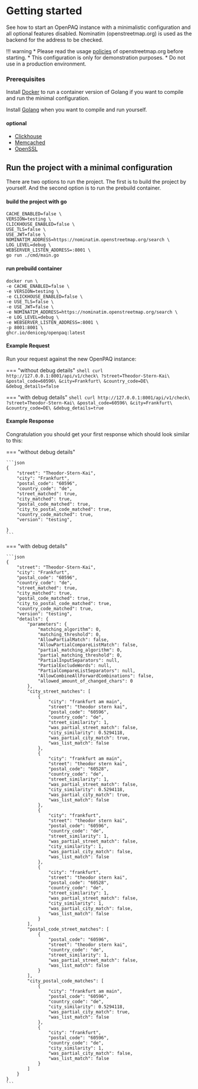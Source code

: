# Getting started

See how to start an OpenPAQ instance with a minimalistic configuration and all optional features disabled.
Nominatim (openstreetmap.org) is used as the backend for the address to be checked.

!!! warning
    * Please read the usage [policies](https://operations.osmfoundation.org/policies/nominatim/) of openstreetmap.org before starting. 
    * This configuration is only for demonstration purposes. 
    * Do not use in a production environment. 

### Prerequisites

Install [Docker](https://www.docker.com/) to run a container version of Golang if you want to compile and run the minimal configuration.

Install [Golang](https://go.dev/) when you want to compile and run yourself.

#### optional

- [Clickhouse](https://clickhouse.com/)
- [Memcached](https://memcached.org/)
- [OpenSSL](https://www.openssl.org/)



## Run the project with a minimal configuration

There are two options to run the project. The first is to build the project by yourself. And the second option
is to run the prebuild container.

#### build the project with go

```shell
CACHE_ENABLED=false \
VERSION=testing \
CLICKHOUSE_ENABLED=false \
USE_TLS=false \
USE_JWT=false \
NOMINATIM_ADDRESS=https://nominatim.openstreetmap.org/search \
LOG_LEVEL=debug \
WEBSERVER_LISTEN_ADDRESS=:8001 \
go run ./cmd/main.go
```


#### run prebuild container

```shell
docker run \
-e CACHE_ENABLED=false \
-e VERSION=testing \
-e CLICKHOUSE_ENABLED=false \
-e USE_TLS=false \
-e USE_JWT=false \
-e NOMINATIM_ADDRESS=https://nominatim.openstreetmap.org/search \
-e LOG_LEVEL=debug \
-e WEBSERVER_LISTEN_ADDRESS=:8001 \
-p 8001:8001 \
ghcr.io/deniceg/openpaq:latest
```


#### Example Request

Run your request against the new OpenPAQ instance:

=== "without debug details"
    ```shell
    curl http://127.0.0.1:8001/api/v1/check\
    ?street=Theodor-Stern-Kai\
    &postal_code=60596\
    &city=Frankfurt\
    &country_code=DE\
    &debug_details=false
    ```

=== "with debug details"
    ```shell
    curl http://127.0.0.1:8001/api/v1/check\
    ?street=Theodor-Stern-Kai\
    &postal_code=60596\
    &city=Frankfurt\
    &country_code=DE\
    &debug_details=true
    ```


#### Example Response

Congratulation you should get your first response which should look similar to this:

=== "without debug details"

    ```json
    {
        "street": "Theodor-Stern-Kai",
        "city": "Frankfurt",
        "postal_code": "60596",
        "country_code": "de",
        "street_matched": true,
        "city_matched": true,
        "postal_code_matched": true,
        "city_to_postal_code_matched": true,
        "country_code_matched": true,
        "version": "testing",
        
    }
    ```

=== "with debug details"

    ```json
    {
        "street": "Theodor-Stern-Kai",
        "city": "Frankfurt",
        "postal_code": "60596",
        "country_code": "de",
        "street_matched": true,
        "city_matched": true,
        "postal_code_matched": true,
        "city_to_postal_code_matched": true,
        "country_code_matched": true,
        "version": "testing",
        "details": {
            "parameters": {
                "matching_algorithm": 0,
                "matching_threshold": 0,
                "AllowPartialMatch": false,
                "AllowPartialCompareListMatch": false,
                "partial_matching_algorithm": 0,
                "partial_matching_threshold": 0,
                "PartialInputSeparators": null,
                "PartialExcludeWords": null,
                "PartialCompareListSeparators": null,
                "AllowCombineAllForwardCombinations": false,
                "allowed_amount_of_changed_chars": 0
            },
            "city_street_matches": [
                {
                    "city": "frankfurt am main",
                    "street": "theodor stern kai",
                    "postal_code": "60596",
                    "country_code": "de",
                    "street_similarity": 1,
                    "was_partial_street_match": false,
                    "city_similarity": 0.5294118,
                    "was_partial_city_match": true,
                    "was_list_match": false
                },
                {
                    "city": "frankfurt am main",
                    "street": "theodor stern kai",
                    "postal_code": "60528",
                    "country_code": "de",
                    "street_similarity": 1,
                    "was_partial_street_match": false,
                    "city_similarity": 0.5294118,
                    "was_partial_city_match": true,
                    "was_list_match": false
                },
                {
                    "city": "frankfurt",
                    "street": "theodor stern kai",
                    "postal_code": "60596",
                    "country_code": "de",
                    "street_similarity": 1,
                    "was_partial_street_match": false,
                    "city_similarity": 1,
                    "was_partial_city_match": false,
                    "was_list_match": false
                },
                {
                    "city": "frankfurt",
                    "street": "theodor stern kai",
                    "postal_code": "60528",
                    "country_code": "de",
                    "street_similarity": 1,
                    "was_partial_street_match": false,
                    "city_similarity": 1,
                    "was_partial_city_match": false,
                    "was_list_match": false
                }
            ],
            "postal_code_street_matches": [
                {
                    "postal_code": "60596",
                    "street": "theodor stern kai",
                    "country_code": "de",
                    "street_similarity": 1,
                    "was_partial_street_match": false,
                    "was_list_match": false
                }
            ],
            "city_postal_code_matches": [
                {
                    "city": "frankfurt am main",
                    "postal_code": "60596",
                    "country_code": "de",
                    "city_similarity": 0.5294118,
                    "was_partial_city_match": true,
                    "was_list_match": false
                },
                {
                    "city": "frankfurt",
                    "postal_code": "60596",
                    "country_code": "de",
                    "city_similarity": 1,
                    "was_partial_city_match": false,
                    "was_list_match": false
                }
            ]
        }
    }
    ```
